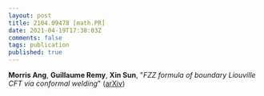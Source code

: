 ```yaml
---
layout: post
title: 2104.09478 [math.PR]
date: 2021-04-19T17:38:03Z
comments: false
tags: publication
published: true
---
```


<b>Morris Ang</b>, <b>Guillaume Remy</b>, <b>Xin Sun</b>, "<i>FZZ formula of boundary Liouville CFT via conformal welding</i>" ([arXiv](http://arxiv.org/abs/2104.09478v1))
